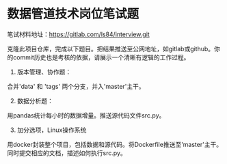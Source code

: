 # 数据管道技术岗位笔试题

笔试材料地址：https://gitlab.com/ls84/interview.git

克隆此项目仓库，完成以下题目。把结果推送至公网地址，如gitlab或github。你的commit历史也是考核的依据，请展示一个清晰有逻辑的工作过程。

1. 版本管理、协作题：

合并'data' 和 'tags' 两个分支，并入'master'主干。

2. 数据分析题：

用pandas统计每小时的数据增量。推送源代码文件src.py。

3. 加分选项，Linux操作系统

用docker封装整个项目，包括数据和源代码。将Dockerfile推送至'master'主干。同时提交相应的文档，描述如何执行src.py。
